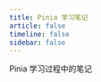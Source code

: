 ```yaml
---
title: Pinia 学习笔记
article: false
timeline: false
sidebar: false
---
```

Pinia 学习过程中的笔记

<Catalog base='/PiniaLearningNote/' level='1' />
